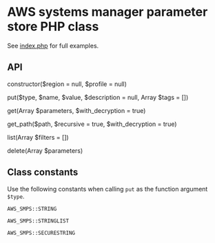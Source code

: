 # AWS systems manager parameter store PHP class

See [index.php](https://github.com/nodesocket/aws_smps/blob/master/index.php) for full examples.

## API

constructor($region = null, $profile = null)

put($type, $name, $value, $description = null, Array $tags = [])

get(Array $parameters, $with_decryption = true)

get_path($path, $recursive = true, $with_decryption = true)

list(Array $filters = [])

delete(Array $parameters)

## Class constants

Use the following constants when calling `put` as the function argument `$type`.

```
AWS_SMPS::STRING
```

```
AWS_SMPS::STRINGLIST
```

```
AWS_SMPS::SECURESTRING
```
